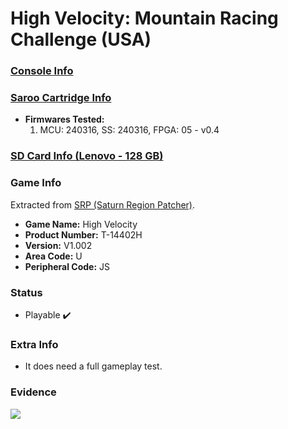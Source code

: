 # High Velocity: Mountain Racing Challenge (USA)

### [Console Info](../../../../Info/Consoles/VA13/README.md)

### [Saroo Cartridge Info](../../../../Info/Cartridges/RetroGameParadiseStore/1.32F/README.md)

- <b>Firmwares Tested:</b>
  1. MCU: 240316, SS: 240316, FPGA: 05 - v0.4

### [SD Card Info (Lenovo - 128 GB)](../../../../Info/SdCards/Lenovo/128GB/fat32/README.md)

### Game Info

Extracted from [SRP (Saturn Region Patcher)](https://segaxtreme.net/resources/saturn-region-patcher.81/download).

- <b>Game Name:</b> High Velocity
- <b>Product Number:</b> T-14402H
- <b>Version:</b> V1.002
- <b>Area Code:</b> U
- <b>Peripheral Code:</b> JS

### Status

- Playable :heavy_check_mark:

### Extra Info

- It does need a full gameplay test.

### Evidence

[![](https://img.youtube.com/vi/gQuc51OW65Q/0.jpg)](https://www.youtube.com/watch?v=gQuc51OW65Q)

